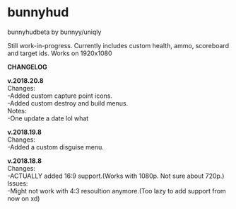 # bunnyhud
bunnyhudbeta by bunnyy/uniqly

Still work-in-progress. Currently includes custom health, ammo, scoreboard and target ids.
Works on 1920x1080

**CHANGELOG**

**v.2018.20.8**  
Changes:  
-Added custom capture point icons.  
-Added custom destroy and build menus.  
Notes:  
-One update a date lol what

**v.2018.19.8**  
Changes:  
-Added a custom disguise menu.  

**v.2018.18.8**  
Changes:  
-ACTUALLY added 16:9 support.(Works with 1080p. Not sure about 720p.)  
Issues:  
-Might not work with 4:3 resoultion anymore.(Too lazy to add support from now on xd)
